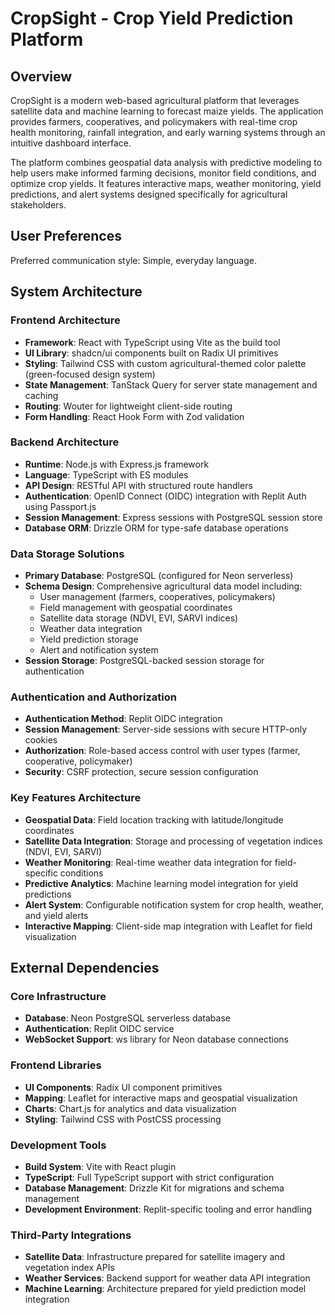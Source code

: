 # CropSight - Crop Yield Prediction Platform

## Overview

CropSight is a modern web-based agricultural platform that leverages satellite data and machine learning to forecast maize yields. The application provides farmers, cooperatives, and policymakers with real-time crop health monitoring, rainfall integration, and early warning systems through an intuitive dashboard interface.

The platform combines geospatial data analysis with predictive modeling to help users make informed farming decisions, monitor field conditions, and optimize crop yields. It features interactive maps, weather monitoring, yield predictions, and alert systems designed specifically for agricultural stakeholders.

## User Preferences

Preferred communication style: Simple, everyday language.

## System Architecture

### Frontend Architecture
- **Framework**: React with TypeScript using Vite as the build tool
- **UI Library**: shadcn/ui components built on Radix UI primitives
- **Styling**: Tailwind CSS with custom agricultural-themed color palette (green-focused design system)
- **State Management**: TanStack Query for server state management and caching
- **Routing**: Wouter for lightweight client-side routing
- **Form Handling**: React Hook Form with Zod validation

### Backend Architecture
- **Runtime**: Node.js with Express.js framework
- **Language**: TypeScript with ES modules
- **API Design**: RESTful API with structured route handlers
- **Authentication**: OpenID Connect (OIDC) integration with Replit Auth using Passport.js
- **Session Management**: Express sessions with PostgreSQL session store
- **Database ORM**: Drizzle ORM for type-safe database operations

### Data Storage Solutions
- **Primary Database**: PostgreSQL (configured for Neon serverless)
- **Schema Design**: Comprehensive agricultural data model including:
  - User management (farmers, cooperatives, policymakers)
  - Field management with geospatial coordinates
  - Satellite data storage (NDVI, EVI, SARVI indices)
  - Weather data integration
  - Yield prediction storage
  - Alert and notification system
- **Session Storage**: PostgreSQL-backed session storage for authentication

### Authentication and Authorization
- **Authentication Method**: Replit OIDC integration
- **Session Management**: Server-side sessions with secure HTTP-only cookies
- **Authorization**: Role-based access control with user types (farmer, cooperative, policymaker)
- **Security**: CSRF protection, secure session configuration

### Key Features Architecture
- **Geospatial Data**: Field location tracking with latitude/longitude coordinates
- **Satellite Data Integration**: Storage and processing of vegetation indices (NDVI, EVI, SARVI)
- **Weather Monitoring**: Real-time weather data integration for field-specific conditions
- **Predictive Analytics**: Machine learning model integration for yield predictions
- **Alert System**: Configurable notification system for crop health, weather, and yield alerts
- **Interactive Mapping**: Client-side map integration with Leaflet for field visualization

## External Dependencies

### Core Infrastructure
- **Database**: Neon PostgreSQL serverless database
- **Authentication**: Replit OIDC service
- **WebSocket Support**: ws library for Neon database connections

### Frontend Libraries
- **UI Components**: Radix UI component primitives
- **Mapping**: Leaflet for interactive maps and geospatial visualization
- **Charts**: Chart.js for analytics and data visualization
- **Styling**: Tailwind CSS with PostCSS processing

### Development Tools
- **Build System**: Vite with React plugin
- **TypeScript**: Full TypeScript support with strict configuration
- **Database Management**: Drizzle Kit for migrations and schema management
- **Development Environment**: Replit-specific tooling and error handling

### Third-Party Integrations
- **Satellite Data**: Infrastructure prepared for satellite imagery and vegetation index APIs
- **Weather Services**: Backend support for weather data API integration
- **Machine Learning**: Architecture prepared for yield prediction model integration